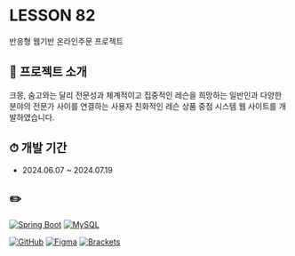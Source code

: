 # LESSON 82

반응형 웹기반 온라인주문 프로젝트

## 📁 프로젝트 소개

크몽, 숨고와는 달리 전문성과 체계적이고 집중적인 레슨을 희망하는 일반인과 다양한 분야의 전문가 사이를 연결하는 사용자 친화적인 레슨 상품 중점 시스템 웹 사이트를 개발하였습니다.

## ⏱ 개발 기간

- 2024.06.07 ~ 2024.07.19

##  ✏️

[![Spring Boot](https://img.shields.io/badge/Spring_Boot-6DB33F?style=flat-square&logo=spring-boot&logoColor=white)](https://spring.io/projects/spring-boot)
[![MySQL](https://img.shields.io/badge/MySQL-4479A1?style=flat-square&logo=mysql&logoColor=white)](https://www.mysql.com/)


[![GitHub](https://img.shields.io/badge/GitHub-181717?style=flat-square&logo=github&logoColor=white)](https://github.com/)
[![Figma](https://img.shields.io/badge/Figma-F24E1E?style=flat-square&logo=figma&logoColor=white)](https://www.figma.com/)
[![Brackets](https://img.shields.io/badge/Brackets-0078D7?style=flat-square&logo=brackets&logoColor=white)](https://brackets.io/)
